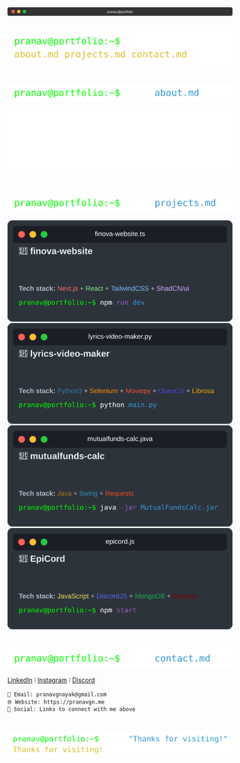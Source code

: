 <div align="center">
  <img src="terminal_header.svg" alt="Terminal Header" width="1000">
</div>

<br>

![Command: ls](commands/ls.svg)

#

![Command: cat about.md](commands/cat_about.svg)

![About me content](content/about.svg)

#

![Command: cat projects.md](commands/cat_projects.svg)

[![Finova Website Project](projects/finova-website.svg)](https://github.com/Finova-MIT/finova-website)
[![Lyrics Video Maker Project](projects/lyrics-video-maker.svg)](https://github.com/pranavgnn/lyrics-video-maker)
[![Mutual Funds Calculator Project](projects/mutualfunds-calc.svg)](https://github.com/pranavgnn/mutualfunds-calc)
[![EpiCord Discord Bot Project](projects/epicord.svg)](https://github.com/pranavgnn/epicbot-js)

#

![Command: cat contact.md](commands/cat_contact.svg)

[LinkedIn](https://www.linkedin.com/in/pranav-g-nayak-a68101146) ⁝ [Instagram](https://www.instagram.com/pranav.idk) ⁝ [Discord](https://discord.com/users/vex.what)

```txt
📧 Email: pranavgnayak@gmail.com
🌐 Website: https://pranavgn.me
📱 Social: Links to connect with me above
```

#

![Command: echo "Thanks for visiting"](commands/echo_thanks.svg)